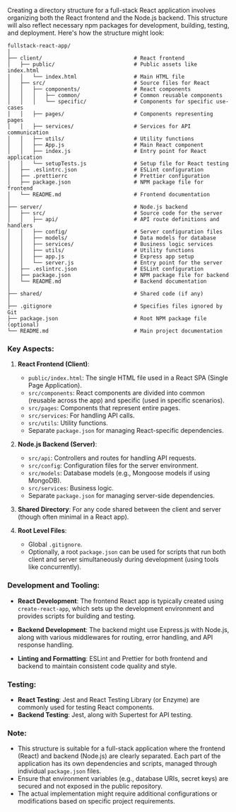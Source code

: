 Creating a directory structure for a full-stack React application involves organizing both the React frontend and the Node.js backend. This structure will also reflect necessary npm packages for development, building, testing, and deployment. Here's how the structure might look:

```
fullstack-react-app/
│
├── client/                             # React frontend
│   ├── public/                         # Public assets like index.html
│   │   └── index.html                  # Main HTML file
│   ├── src/                            # Source files for React
│   │   ├── components/                 # React components
│   │   │   ├── common/                 # Common reusable components
│   │   │   └── specific/               # Components for specific use-cases
│   │   ├── pages/                      # Components representing pages
│   │   ├── services/                   # Services for API communication
│   │   ├── utils/                      # Utility functions
│   │   ├── App.js                      # Main React component
│   │   ├── index.js                    # Entry point for React application
│   │   └── setupTests.js               # Setup file for React testing
│   ├── .eslintrc.json                  # ESLint configuration
│   ├── .prettierrc                     # Prettier configuration
│   ├── package.json                    # NPM package file for frontend
│   └── README.md                       # Frontend documentation
│
├── server/                             # Node.js backend
│   ├── src/                            # Source code for the server
│   │   ├── api/                        # API route definitions and handlers
│   │   ├── config/                     # Server configuration files
│   │   ├── models/                     # Data models for database
│   │   ├── services/                   # Business logic services
│   │   ├── utils/                      # Utility functions
│   │   ├── app.js                      # Express app setup
│   │   └── server.js                   # Entry point for the server
│   ├── .eslintrc.json                  # ESLint configuration
│   ├── package.json                    # NPM package file for backend
│   └── README.md                       # Backend documentation
│
├── shared/                             # Shared code (if any)
│
├── .gitignore                          # Specifies files ignored by Git
├── package.json                        # Root NPM package file (optional)
└── README.md                           # Main project documentation
```

### Key Aspects:

1. **React Frontend (Client)**:
   - `public/index.html`: The single HTML file used in a React SPA (Single Page Application).
   - `src/components`: React components are divided into common (reusable across the app) and specific (used in specific scenarios).
   - `src/pages`: Components that represent entire pages.
   - `src/services`: For handling API calls.
   - `src/utils`: Utility functions.
   - Separate `package.json` for managing React-specific dependencies.

2. **Node.js Backend (Server)**:
   - `src/api`: Controllers and routes for handling API requests.
   - `src/config`: Configuration files for the server environment.
   - `src/models`: Database models (e.g., Mongoose models if using MongoDB).
   - `src/services`: Business logic.
   - Separate `package.json` for managing server-side dependencies.

3. **Shared Directory**: For any code shared between the client and server (though often minimal in a React app).

4. **Root Level Files**:
   - Global `.gitignore`.
   - Optionally, a root `package.json` can be used for scripts that run both client and server simultaneously during development (using tools like concurrently).

### Development and Tooling:

- **React Development**: The frontend React app is typically created using `create-react-app`, which sets up the development environment and provides scripts for building and testing.

- **Backend Development**: The backend might use Express.js with Node.js, along with various middlewares for routing, error handling, and API response handling.

- **Linting and Formatting**: ESLint and Prettier for both frontend and backend to maintain consistent code quality and style.

### Testing:

- **React Testing**: Jest and React Testing Library (or Enzyme) are commonly used for testing React components.
- **Backend Testing**: Jest, along with Supertest for API testing.

### Note:

- This structure is suitable for a full-stack application where the frontend (React) and backend (Node.js) are clearly separated. Each part of the application has its own dependencies and scripts, managed through individual `package.json` files.
- Ensure that environment variables (e.g., database URIs, secret keys) are secured and not exposed in the public repository.
- The actual implementation might require additional configurations or modifications based on specific project requirements.